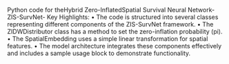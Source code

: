 Python code for theHybrid Zero-InflatedSpatial Survival Neural Network-ZIS-SurvNet-
Key Highlights:
•	The code is structured into several classes representing different components of the ZIS-SurvNet framework.
•	The ZIDWDistributor class has a method to set the zero-inflation probability (pi).
•	The SpatialEmbedding uses a simple linear transformation for spatial features.
•	The model architecture integrates these components effectively and includes a sample usage block to demonstrate functionality.

